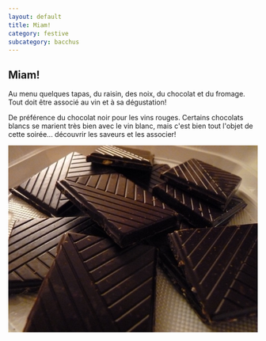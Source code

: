 ```yaml
---
layout: default
title: Miam!
category: festive
subcategory: bacchus
---
```


## Miam!

Au menu quelques tapas, du raisin, des noix, du chocolat et du fromage. Tout doit être associé au vin et à sa dégustation!

De préférence du chocolat noir pour les vins rouges. Certains chocolats blancs se marient très bien avec le vin blanc, mais c'est bien tout l'objet de cette soirée... découvrir les saveurs et les associer!


![p1080241](/assets/images/pages/p1080241.jpg)
